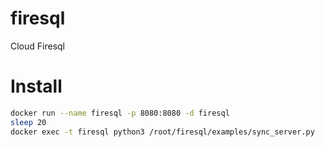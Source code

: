 # firesql
Cloud Firesql

# Install
```bash
docker run --name firesql -p 8080:8080 -d firesql
sleep 20
docker exec -t firesql python3 /root/firesql/examples/sync_server.py
```
